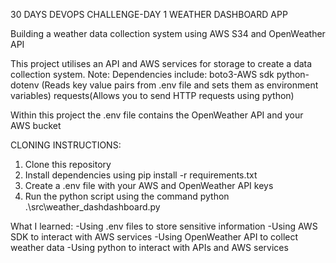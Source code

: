 30 DAYS DEVOPS CHALLENGE-DAY 1
WEATHER DASHBOARD APP

Building a weather data collection system using AWS S34 and OpenWeather API

This project utilises an API and AWS services for storage to create a data collection system.
Note:
    Dependencies include:
        boto3-AWS sdk
        python-dotenv (Reads key value pairs from .env file and sets them as environment variables)
        requests(Allows you to send HTTP requests using python)


Within this project the .env file contains the OpenWeather API and your AWS bucket

CLONING INSTRUCTIONS:
1. Clone this repository
2. Install dependencies using pip install -r requirements.txt
3. Create a .env file with your AWS and OpenWeather API keys
4. Run the python script using the command python .\src\weather_dashdashboard.py


What I learned:
-Using .env files to store sensitive information
-Using AWS SDK to interact with AWS services
-Using OpenWeather API to collect weather data
-Using python to interact with APIs and AWS services

